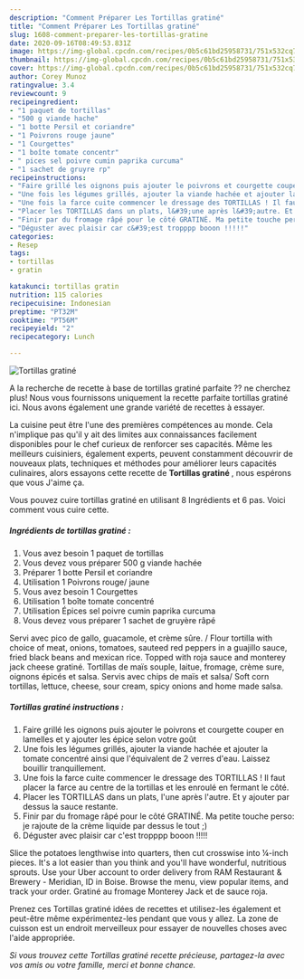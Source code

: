 ```yaml
---
description: "Comment Préparer Les Tortillas gratiné"
title: "Comment Préparer Les Tortillas gratiné"
slug: 1608-comment-preparer-les-tortillas-gratine
date: 2020-09-16T08:49:53.831Z
image: https://img-global.cpcdn.com/recipes/0b5c61bd25958731/751x532cq70/tortillas-gratine-photo-principale-de-la-recette.jpg
thumbnail: https://img-global.cpcdn.com/recipes/0b5c61bd25958731/751x532cq70/tortillas-gratine-photo-principale-de-la-recette.jpg
cover: https://img-global.cpcdn.com/recipes/0b5c61bd25958731/751x532cq70/tortillas-gratine-photo-principale-de-la-recette.jpg
author: Corey Munoz
ratingvalue: 3.4
reviewcount: 9
recipeingredient:
- "1 paquet de tortillas"
- "500 g viande hache"
- "1 botte Persil et coriandre"
- "1 Poivrons rouge jaune"
- "1 Courgettes"
- "1 boîte tomate concentr"
- " pices sel poivre cumin paprika curcuma"
- "1 sachet de gruyre rp"
recipeinstructions:
- "Faire grillé les oignons puis ajouter le poivrons et courgette couper en lamelles et y ajouter les épice selon votre goût"
- "Une fois les légumes grillés, ajouter la viande hachée et ajouter la tomate concentré ainsi que l&#39;équivalent de 2 verres d&#39;eau. Laissez bouillir tranquillement."
- "Une fois la farce cuite commencer le dressage des TORTILLAS ! Il faut placer la farce au centre de la tortillas et les enroulé en fermant le côté."
- "Placer les TORTILLAS dans un plats, l&#39;une après l&#39;autre. Et y ajouter par dessus la sauce restante."
- "Finir par du fromage râpé pour le côté GRATINÉ. Ma petite touche perso: je rajoute de la crème liquide par dessus le tout ;)"
- "Déguster avec plaisir car c&#39;est tropppp booon !!!!!"
categories:
- Resep
tags:
- tortillas
- gratin

katakunci: tortillas gratin 
nutrition: 115 calories
recipecuisine: Indonesian
preptime: "PT32M"
cooktime: "PT56M"
recipeyield: "2"
recipecategory: Lunch

---
```



![Tortillas gratiné](https://img-global.cpcdn.com/recipes/0b5c61bd25958731/751x532cq70/tortillas-gratine-photo-principale-de-la-recette.jpg)

A la recherche de recette à base de tortillas gratiné parfaite ?? ne cherchez plus! Nous vous fournissons uniquement la recette parfaite tortillas gratiné ici. Nous avons également une grande variété de recettes à essayer.

La cuisine peut être l'une des premières compétences au monde. Cela n'implique pas qu'il y ait des limites aux connaissances facilement disponibles pour le chef curieux de renforcer ses capacités. Même les meilleurs cuisiniers, également experts, peuvent constamment découvrir de nouveaux plats, techniques et méthodes pour améliorer leurs capacités culinaires, alors essayons cette recette de <strong> Tortillas gratiné </strong>, nous espérons que vous J'aime ça.

<!--inarticleads1-->

Vous pouvez cuire tortillas gratiné en utilisant 8 Ingrédients et 6 pas. Voici comment vous cuire cette.

##### Ingrédients de tortillas gratiné :

1. Vous avez besoin 1 paquet de tortillas
1. Vous devez vous préparer 500 g viande hachée
1. Préparer 1 botte Persil et coriandre
1. Utilisation 1 Poivrons rouge/ jaune
1. Vous avez besoin 1 Courgettes
1. Utilisation 1 boîte tomate concentré
1. Utilisation  Épices sel poivre cumin paprika curcuma
1. Vous devez vous préparer 1 sachet de gruyère râpé


Servi avec pico de gallo, guacamole, et crème sûre. / Flour tortilla with choice of meat, onions, tomatoes, sauteed red peppers in a guajillo sauce, fried black beans and mexican rice. Topped with roja sauce and monterey jack cheese gratiné. Tortillas de maïs souple, laitue, fromage, crème sure, oignons épicés et salsa. Servis avec chips de maïs et salsa/ Soft corn tortillas, lettuce, cheese, sour cream, spicy onions and home made salsa. 

<!--inarticleads2-->

##### Tortillas gratiné instructions :

1. Faire grillé les oignons puis ajouter le poivrons et courgette couper en lamelles et y ajouter les épice selon votre goût
1. Une fois les légumes grillés, ajouter la viande hachée et ajouter la tomate concentré ainsi que l&#39;équivalent de 2 verres d&#39;eau. Laissez bouillir tranquillement.
1. Une fois la farce cuite commencer le dressage des TORTILLAS ! Il faut placer la farce au centre de la tortillas et les enroulé en fermant le côté.
1. Placer les TORTILLAS dans un plats, l&#39;une après l&#39;autre. Et y ajouter par dessus la sauce restante.
1. Finir par du fromage râpé pour le côté GRATINÉ. Ma petite touche perso: je rajoute de la crème liquide par dessus le tout ;)
1. Déguster avec plaisir car c&#39;est tropppp booon !!!!!


Slice the potatoes lengthwise into quarters, then cut crosswise into ¼-inch pieces. It&#39;s a lot easier than you think and you&#39;ll have wonderful, nutritious sprouts. Use your Uber account to order delivery from RAM Restaurant &amp; Brewery - Meridian, ID in Boise. Browse the menu, view popular items, and track your order. Gratiné au fromage Monterey Jack et de sauce roja. 

<!--inarticleads1-->

<p>
Prenez ces Tortillas gratiné idées de recettes et utilisez-les également et peut-être même expérimentez-les pendant que vous y allez. La zone de cuisson est un endroit merveilleux pour essayer de nouvelles choses avec l'aide appropriée.
</p>

<p>
<i>Si vous trouvez cette Tortillas gratiné recette précieuse, partagez-la avec vos amis ou votre famille, merci et bonne chance.</i>
</p>
